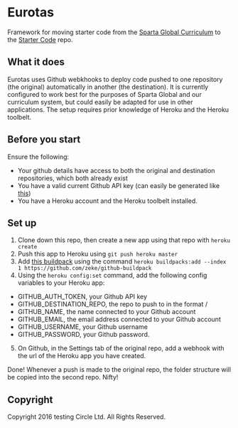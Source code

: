 # Eurotas

Framework for moving starter code from the [Sparta Global Curriculum](https://github.com/dannysmith/curriculum-newdev) to the [Starter Code](https://github.com/dannysmith/starter-code) repo.

## What it does

Eurotas uses Github webkhooks to deploy code pushed to one repository (the original) automatically in another (the destination). It is currently configured to work best for the purposes of Sparta Global and our curriculum system, but could easily be adapted for use in other applications. The setup requires prior knowledge of Heroku and the Heroku toolbelt.

## Before you start

Ensure the following: 
 - Your github details have access to both the original and destination repositories, which both already exist
 - You have a valid current Github API key (can easily be generated like [this](https://github.com/blog/1509-personal-api-tokens))
 - You have a Heroku account and the Heroku toolbelt installed.
 
 
## Set up

1. Clone down this repo, then create a new app using that repo with `heroku create`
2. Push this app to Heroku using `git push heroku master`
3. Add [this buildpack](https://github.com/zeke/github-buildpack) using the command ```heroku buildpacks:add --index 1 https://github.com/zeke/github-buildpack```
4. Using the `heroku config:set` command, add the following config variables to your Heroku app: 
  - GITHUB\_AUTH\_TOKEN, your Github API key
  - GITHUB_DESTINATION_REPO, the repo to push to in the format <USERNAME>/<REPO NAME>
  - GITHUB_NAME, the name connected to your Github account
  - GITHUB_EMAIL, the email address connected to your Github account
  - GITHUB_USERNAME, your Github username
  - GITHUB_PASSWORD, your Github password.
5. On Github, in the Settings tab of the original repo, add a webhook with the url of the Heroku app you have created.

Done! Whenever a push is made to the original repo, the folder structure will be copied into the second repo. Nifty!

## Copyright

Copyright 2016 testing Circle Ltd. All Rights Reserved.
